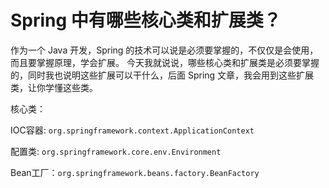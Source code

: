 
# Spring 中有哪些核心类和扩展类？

作为一个 Java 开发，Spring 的技术可以说是必须要掌握的，不仅仅是会使用，而且要掌握原理，学会扩展。
今天我就说说，哪些核心类和扩展类是必须要掌握的，同时我也说明这些扩展可以干什么，后面 Spring 文章，我会用到这些扩展类，让你学懂这些类。


核心类：

IOC容器:  `org.springframework.context.ApplicationContext`


配置类: `org.springframework.core.env.Environment`


Bean工厂：`org.springframework.beans.factory.BeanFactory`